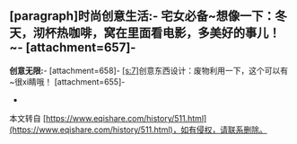 \[paragraph\]**时尚创意生活:**-
宅女必备~想像一下：冬天，沏杯热咖啡，窝在里面看电影，多美好的事儿！~-
 \[attachment=657\]-
-
 **创意无限:**-
 \[attachment=658\]-
[\[s:7\]](http://t.qq.com/favor#)创意东西设计：废物利用一下，这个可以有~很xi睛哦！ \[attachment=655\]-

-

本文转自 [https://www.eqishare.com/history/511.html](https://www.eqishare.com/history/511.html)，如有侵权，请联系删除。